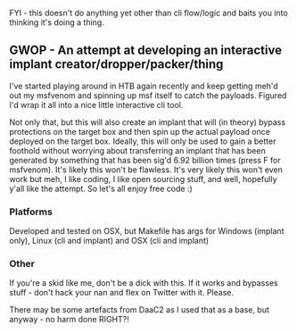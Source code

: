 FYI - this doesn't do anything yet other than cli flow/logic and baits you into thinking it's doing a thing.

## GWOP - An attempt at developing an interactive implant creator/dropper/packer/thing  
  
I've started playing around in HTB again recently and keep getting meh'd out my msfvenom and spinning up msf itself to catch the payloads. Figured I'd wrap it all into a nice little interactive cli tool.  
  
Not only that, but this will also create an implant that will (in theory) bypass protections on the target box and then spin up the actual payload once deployed on the target box. Ideally, this will only be used to gain a better foothold without worrying about transferring an implant that has been generated by something that has been sig'd 6.92 billion times (press F for msfvenom). It's likely this won't be flawless. It's very likely this won't even work but meh, I like coding, I like open sourcing stuff, and well, hopefully y'all like the attempt. So let's all enjoy free code :)  
  
### Platforms  
Developed and tested on OSX, but Makefile has args for Windows (implant only), Linux (cli and implant) and OSX (cli and implant)  
    
### Other
If you're a skid like me, don't be a dick with this. If it works and bypasses stuff - don't hack your nan and flex on Twitter with it. Please.  
  
There may be some artefacts from DaaC2 as I used that as a base, but anyway - no harm done RIGHT?!  
